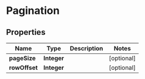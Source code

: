 

# Pagination


## Properties

| Name | Type | Description | Notes |
|------------ | ------------- | ------------- | -------------|
|**pageSize** | **Integer** |  |  [optional] |
|**rowOffset** | **Integer** |  |  [optional] |



